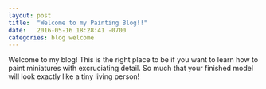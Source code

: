 ```yaml
---
layout: post
title:  "Welcome to my Painting Blog!!"
date:   2016-05-16 18:28:41 -0700
categories: blog welcome
---
```

Welcome to my blog! This is the right place to be if you want to
learn how to paint miniatures with excruciating detail. So much that your
finished model will look exactly like a tiny living person!


